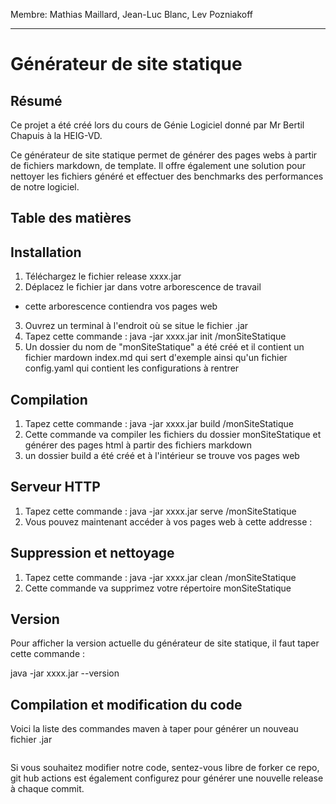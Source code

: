Membre: Mathias Maillard, Jean-Luc Blanc, Lev Pozniakoff

------

# Générateur de site statique

## Résumé

Ce projet a été créé lors du cours de Génie Logiciel donné par Mr Bertil Chapuis à la HEIG-VD.

Ce générateur de site statique permet de générer des pages webs à partir de fichiers markdown, de template. Il offre également une solution pour nettoyer les fichiers généré et effectuer des benchmarks des performances de notre logiciel.

## Table des matières



## Installation

1. Téléchargez le fichier release xxxx.jar
2. Déplacez le fichier jar dans votre arborescence de travail
  * cette arborescence contiendra vos pages web
3. Ouvrez un terminal à l'endroit où se situe le fichier .jar
4. Tapez cette commande : java -jar xxxx.jar init /monSiteStatique
5. Un dossier du nom de "monSiteStatique" a été créé et il contient un fichier mardown index.md qui sert d'exemple ainsi qu'un fichier config.yaml qui contient les configurations à rentrer



## Compilation

1. Tapez cette commande : java -jar xxxx.jar build /monSiteStatique
2. Cette commande va compiler les fichiers du dossier monSiteStatique et générer des pages html à partir des fichiers markdown
3. un dossier build a été créé et à l'intérieur se trouve vos pages web

## Serveur HTTP

1. Tapez cette commande : java -jar xxxx.jar serve /monSiteStatique
2. Vous pouvez maintenant accéder à vos pages web à cette addresse : 

## Suppression et nettoyage

1. Tapez cette commande : java -jar xxxx.jar clean /monSiteStatique
2. Cette commande va supprimez votre répertoire monSiteStatique

## Version

Pour afficher la version actuelle du générateur de site statique, il faut taper cette commande : 

 java -jar xxxx.jar --version

## Compilation et modification du code

Voici la liste des commandes maven à taper pour générer un nouveau fichier .jar

```

```

Si vous souhaitez modifier notre code, sentez-vous libre de forker ce repo, git hub actions est également configurez pour générer une nouvelle release à chaque commit.